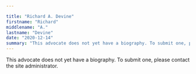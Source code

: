 ```yaml
---

title: "Richard A. Devine"
firstname: "Richard"
middlename: "A."
lastname: "Devine"
date: "2020-12-14"
summary: "This advocate does not yet have a biography. To submit one, please contact the site administrator."
---
```

This advocate does not yet have a biography. To submit one, please contact the site administrator.

